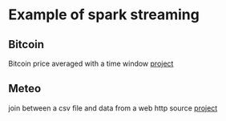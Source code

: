 # Example of spark streaming

## Bitcoin

Bitcoin price averaged with a time window
[project](bitcoin)

## Meteo

join between a csv file and data from a web http source
[project](meteo)